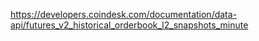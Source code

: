 https://developers.coindesk.com/documentation/data-api/futures_v2_historical_orderbook_l2_snapshots_minute